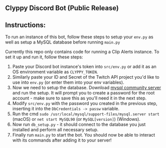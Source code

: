 ## Clyppy Discord Bot (Public Release)

## Instructions:

To run an instance of this bot, follow these steps to setup your `env.py` as well as setup a MySQL database before running `main.py`

Currently this repo only contains code for running a Clip Alerts instance. To set it up and run it, follow these steps:

1. Paste your Discord bot instance's token into `src/env.py` or add it as an OS environment variable as `CLYPPY_TOKEN`.
2. Similarly paste your ID and Secret of the Twitch API project you'd like to use into `env.py` (or enter them into your env variables).
3. Now we need to setup the database. Download [mysql community server](https://dev.mysql.com/downloads/mysql/) and run the setup. It will prompt you to create a password for the root account - make sure to save this as you'll need it in the next step.
4. Modify `src/env.py` with the password you created in the previous step, inserting it into the `DbCredentials -> passw` variable.
5. Run the cmd `sudo /usr/local/mysql/support-files/mysql.server start` (macOS) or `net start MySQL90` (or `MySQL[version]`) (Windows).
6. Now run `db_setup.py` - it should connect to the database you just installed and perform all necessary setup.
7. Finally run `main.py` to start the bot. You should now be able to interact with its commands after adding it to your server!